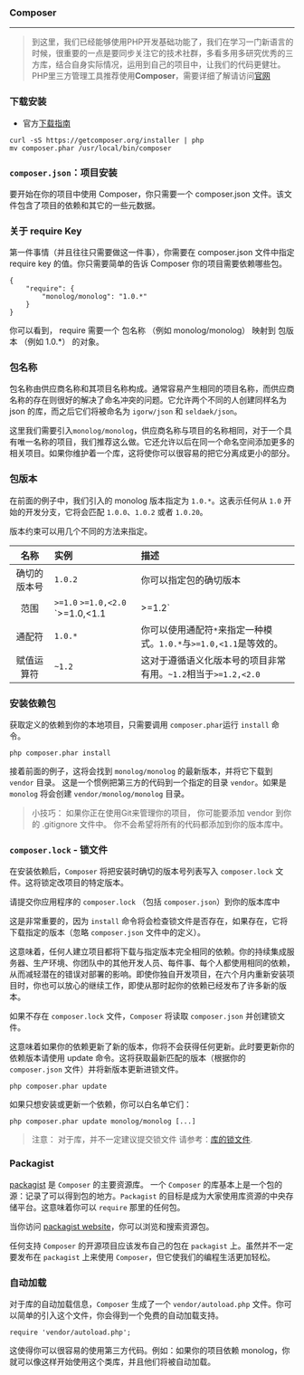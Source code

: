 ### Composer
------

>到这里，我们已经能够使用PHP开发基础功能了，我们在学习一门新语言的时候，很重要的一点是要同步关注它的技术社群，多看多用多研究优秀的三方库，结合自身实际情况，运用到自己的项目中，让我们的代码更健壮。
>PHP里三方管理工具推荐使用**Composer**，需要详细了解请访问[官网](https://www.phpcomposer.com)

### 下载安装

* 官方[下载指南](https://getcomposer.org/download/)

```
curl -sS https://getcomposer.org/installer | php
mv composer.phar /usr/local/bin/composer
```

###  `composer.json`：项目安装
要开始在你的项目中使用 Composer，你只需要一个 composer.json 文件。该文件包含了项目的依赖和其它的一些元数据。

###  关于 require Key

第一件事情（并且往往只需要做这一件事），你需要在 composer.json 文件中指定 require key 的值。你只需要简单的告诉 Composer 你的项目需要依赖哪些包。

```
{
    "require": {
        "monolog/monolog": "1.0.*"
    }
}
```

你可以看到， require 需要一个 包名称 （例如 monolog/monolog） 映射到 包版本 （例如 1.0.*） 的对象。

###  包名称

包名称由供应商名称和其项目名称构成。通常容易产生相同的项目名称，而供应商名称的存在则很好的解决了命名冲突的问题。它允许两个不同的人创建同样名为 json 的库，而之后它们将被命名为 `igorw/json` 和 `seldaek/json`。

这里我们需要引入`monolog/monolog`，供应商名称与项目的名称相同，对于一个具有唯一名称的项目，我们推荐这么做。它还允许以后在同一个命名空间添加更多的相关项目。如果你维护着一个库，这将使你可以很容易的把它分离成更小的部分。

###  包版本

在前面的例子中，我们引入的 monolog 版本指定为 `1.0.*`。这表示任何从 `1.0` 开始的开发分支，它将会匹配 `1.0.0`、`1.0.2` 或者 `1.0.20`。

版本约束可以用几个不同的方法来指定。

| 名称 | 实例  |  描述  |
| :----:  | :---- |:---- |
| 确切的版本号  | `1.0.2` | 你可以指定包的确切版本 |
| 范围  | `>=1.0` `>=1.0,<2.0` `>=1.0,<1.1|>=1.2` | 通过使用比较操作符可以指定有效的版本范围。有效的运算符：`>`、`>=`、`<`、`<=`、`!=`。 你可以定义多个范围，用逗号隔开，这将被视为一个**逻辑AND**处理。一个管道符号`|`将作为**逻辑OR**处理。 AND 的优先级高于 OR。 |
| 通配符  | `1.0.*` | 你可以使用通配符`*`来指定一种模式。`1.0.*`与`>=1.0,<1.1`是等效的。 |
| 赋值运算符  | `~1.2` | 这对于遵循语义化版本号的项目非常有用。`~1.2`相当于`>=1.2,<2.0` |

###  安装依赖包

获取定义的依赖到你的本地项目，只需要调用 `composer.phar`运行 `install` 命令。

```
php composer.phar install
```

接着前面的例子，这将会找到 `monolog/monolog` 的最新版本，并将它下载到 `vendor` 目录。 这是一个惯例把第三方的代码到一个指定的目录 `vendor`。如果是 `monolog` 将会创建 `vendor/monolog/monolog` 目录。

> 小技巧： 如果你正在使用Git来管理你的项目， 你可能要添加 vendor 到你的 .gitignore 文件中。 你不会希望将所有的代码都添加到你的版本库中。

###  `composer.lock` - 锁文件

在安装依赖后，`Composer` 将把安装时确切的版本号列表写入 `composer.lock` 文件。这将锁定改项目的特定版本。

请提交你应用程序的 `composer.lock` （包括 `composer.json`）到你的版本库中

这是非常重要的，因为 `install` 命令将会检查锁文件是否存在，如果存在，它将下载指定的版本（忽略 `composer.json` 文件中的定义）。

这意味着，任何人建立项目都将下载与指定版本完全相同的依赖。你的持续集成服务器、生产环境、你团队中的其他开发人员、每件事、每个人都使用相同的依赖，从而减轻潜在的错误对部署的影响。即使你独自开发项目，在六个月内重新安装项目时，你也可以放心的继续工作，即使从那时起你的依赖已经发布了许多新的版本。

如果不存在 `composer.lock` 文件，`Composer` 将读取 `composer.json` 并创建锁文件。

这意味着如果你的依赖更新了新的版本，你将不会获得任何更新。此时要更新你的依赖版本请使用 update 命令。这将获取最新匹配的版本（根据你的 `composer.json` 文件）并将新版本更新进锁文件。

```
php composer.phar update
```

如果只想安装或更新一个依赖，你可以白名单它们：

```
php composer.phar update monolog/monolog [...]
```

> 注意： 对于库，并不一定建议提交锁文件 请参考：[库的锁文件](https://docs.phpcomposer.com/02-libraries.html#Lock-file).

###  Packagist

[packagist](https://packagist.org) 是 `Composer` 的主要资源库。 一个 `Composer` 的库基本上是一个包的源：记录了可以得到包的地方。`Packagist` 的目标是成为大家使用库资源的中央存储平台。这意味着你可以 `require` 那里的任何包。

当你访问 [packagist website](https://packagist.org)，你可以浏览和搜索资源包。

任何支持 `Composer` 的开源项目应该发布自己的包在 `packagist` 上。虽然并不一定要发布在 `packagist` 上来使用 `Composer`，但它使我们的编程生活更加轻松。

###  自动加载

对于库的自动加载信息，`Composer` 生成了一个 `vendor/autoload.php` 文件。你可以简单的引入这个文件，你会得到一个免费的自动加载支持。

```
require 'vendor/autoload.php';
```
这使得你可以很容易的使用第三方代码。例如：如果你的项目依赖 monolog，你就可以像这样开始使用这个类库，并且他们将被自动加载。
